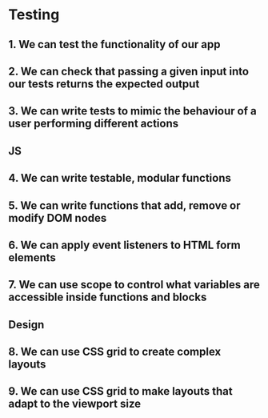 # Testing

## 1. We can test the functionality of our app

## 2. We can check that passing a given input into our tests returns the expected output

## 3. We can write tests to mimic the behaviour of a user performing different actions

## JS

## 4. We can write testable, modular functions

## 5. We can write functions that add, remove or modify DOM nodes

## 6. We can apply event listeners to HTML form elements

## 7. We can use scope to control what variables are accessible inside functions and blocks

## Design

## 8. We can use CSS grid to create complex layouts

## 9. We can use CSS grid to make layouts that adapt to the viewport size
